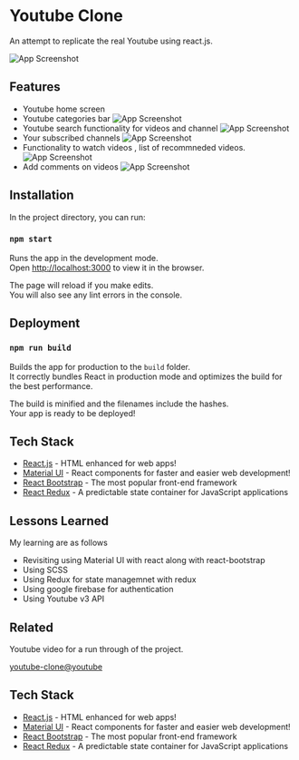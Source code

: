 
# Youtube Clone

An attempt to replicate the real Youtube using react.js.




![App Screenshot](https://res.cloudinary.com/dfwfghwgo/image/upload/v1636141818/readme/youtube/youtube_w4mlbu.png)


## Features

- Youtube home screen
- Youtube categories bar
![App Screenshot](https://res.cloudinary.com/dfwfghwgo/image/upload/v1636142753/readme/youtube/Screenshot_733_dockv8.png)
- Youtube search functionality for videos and channel
![App Screenshot](https://res.cloudinary.com/dfwfghwgo/image/upload/v1636142827/readme/youtube/Screenshot_737_ij6vh7.png)
- Your subscribed channels
![App Screenshot](https://res.cloudinary.com/dfwfghwgo/image/upload/v1636142985/readme/youtube/Screenshot_740_bulcuc.png)
- Functionality to watch videos , list of recommneded videos.
![App Screenshot](https://res.cloudinary.com/dfwfghwgo/image/upload/v1636144740/readme/youtube/Screenshot_744_vwmhfh.png)
- Add comments on videos
![App Screenshot](https://res.cloudinary.com/dfwfghwgo/image/upload/v1636144934/readme/youtube/Screenshot_745_smhz3z.png)
## Installation


In the project directory, you can run:

### `npm start`

Runs the app in the development mode.\
Open [http://localhost:3000](http://localhost:3000) to view it in the browser.

The page will reload if you make edits.\
You will also see any lint errors in the console.

## Deployment 

### `npm run build`

Builds the app for production to the `build` folder.\
It correctly bundles React in production mode and optimizes the build for the best performance.

The build is minified and the filenames include the hashes.\
Your app is ready to be deployed!
## Tech Stack
- [React.js](https://reactjs.org/) - HTML enhanced for web apps!
- [Material UI](https://material-ui.com/) - React components for faster and easier web development!
- [React Bootstrap](https://react-bootstrap.github.io/) - The most popular front-end framework
- [React Redux](https://react-redux.js.org/) - A predictable state container for JavaScript applications
## Lessons Learned
My learning are as follows
- Revisiting using Material UI with react along with react-bootstrap
- Using SCSS
- Using Redux for state managemnet with redux
- Using google firebase for authentication
- Using Youtube v3 API

## Related

Youtube video for a run through of the project.

[youtube-clone@youtube](https://github.com/matiassingers/awesome-readme)


## Tech Stack
- [React.js](https://reactjs.org/) - HTML enhanced for web apps!
- [Material UI](https://material-ui.com/) - React components for faster and easier web development!
- [React Bootstrap](https://react-bootstrap.github.io/) - The most popular front-end framework
- [React Redux](https://react-redux.js.org/) - A predictable state container for JavaScript applications